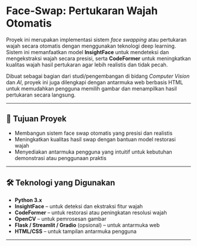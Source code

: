 # Face-Swap: Pertukaran Wajah Otomatis 

Proyek ini merupakan implementasi sistem *face swapping* atau pertukaran wajah secara otomatis dengan menggunakan teknologi deep learning. Sistem ini memanfaatkan model **InsightFace** untuk mendeteksi dan mengekstraksi wajah secara presisi, serta **CodeFormer** untuk meningkatkan kualitas wajah hasil pertukaran agar lebih realistis dan tidak pecah.

Dibuat sebagai bagian dari studi/pengembangan di bidang *Computer Vision* dan *AI*, proyek ini juga dilengkapi dengan antarmuka web berbasis HTML untuk memudahkan pengguna memilih gambar dan menampilkan hasil pertukaran secara langsung.

---

## 🎯 Tujuan Proyek

- Membangun sistem face swap otomatis yang presisi dan realistis
- Meningkatkan kualitas hasil swap dengan bantuan model restorasi wajah
- Menyediakan antarmuka pengguna yang intuitif untuk kebutuhan demonstrasi atau penggunaan praktis

---

## 🛠️ Teknologi yang Digunakan

- **Python 3.x**
- **InsightFace** – untuk deteksi dan ekstraksi fitur wajah
- **CodeFormer** – untuk restorasi atau peningkatan resolusi wajah
- **OpenCV** – untuk pemrosesan gambar
- **Flask / Streamlit / Gradio** (opsional) – untuk antarmuka web
- **HTML/CSS** – untuk tampilan antarmuka pengguna

---
